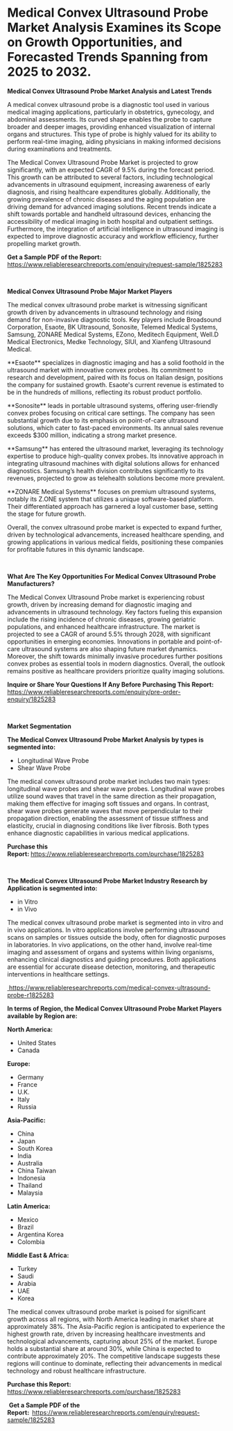<p><h1>Medical Convex Ultrasound Probe Market Analysis Examines its Scope on Growth Opportunities, and Forecasted Trends Spanning from 2025 to 2032.</h1></p><p><strong>Medical Convex Ultrasound Probe Market Analysis and Latest Trends</strong></p>
<p><p>A medical convex ultrasound probe is a diagnostic tool used in various medical imaging applications, particularly in obstetrics, gynecology, and abdominal assessments. Its curved shape enables the probe to capture broader and deeper images, providing enhanced visualization of internal organs and structures. This type of probe is highly valued for its ability to perform real-time imaging, aiding physicians in making informed decisions during examinations and treatments.</p><p>The Medical Convex Ultrasound Probe Market is projected to grow significantly, with an expected CAGR of 9.5% during the forecast period. This growth can be attributed to several factors, including technological advancements in ultrasound equipment, increasing awareness of early diagnosis, and rising healthcare expenditures globally. Additionally, the growing prevalence of chronic diseases and the aging population are driving demand for advanced imaging solutions. Recent trends indicate a shift towards portable and handheld ultrasound devices, enhancing the accessibility of medical imaging in both hospital and outpatient settings. Furthermore, the integration of artificial intelligence in ultrasound imaging is expected to improve diagnostic accuracy and workflow efficiency, further propelling market growth.</p></p>
<p><strong>Get a Sample PDF of the Report:&nbsp;</strong> <a href="https://www.reliableresearchreports.com/enquiry/request-sample/1825283?utm_campaign=2743&utm_medium=2&utm_source=Github&utm_content=ia&utm_term=14042025&utm_id=medical-convex-ultrasound-probe">https://www.reliableresearchreports.com/enquiry/request-sample/1825283</a></p>
<p>&nbsp;</p>
<p><strong>Medical Convex Ultrasound Probe Major Market Players</strong></p>
<p><p>The medical convex ultrasound probe market is witnessing significant growth driven by advancements in ultrasound technology and rising demand for non-invasive diagnostic tools. Key players include Broadsound Corporation, Esaote, BK Ultrasound, Sonosite, Telemed Medical Systems, Samsung, ZONARE Medical Systems, EZono, Meditech Equipment, Well.D Medical Electronics, Medke Technology, SIUI, and Xianfeng Ultrasound Medical.</p><p>**Esaote** specializes in diagnostic imaging and has a solid foothold in the ultrasound market with innovative convex probes. Its commitment to research and development, paired with its focus on Italian design, positions the company for sustained growth. Esaote's current revenue is estimated to be in the hundreds of millions, reflecting its robust product portfolio.</p><p>**Sonosite** leads in portable ultrasound systems, offering user-friendly convex probes focusing on critical care settings. The company has seen substantial growth due to its emphasis on point-of-care ultrasound solutions, which cater to fast-paced environments. Its annual sales revenue exceeds $300 million, indicating a strong market presence.</p><p>**Samsung** has entered the ultrasound market, leveraging its technology expertise to produce high-quality convex probes. Its innovative approach in integrating ultrasound machines with digital solutions allows for enhanced diagnostics. Samsung’s health division contributes significantly to its revenues, projected to grow as telehealth solutions become more prevalent.</p><p>**ZONARE Medical Systems** focuses on premium ultrasound systems, notably its Z.ONE system that utilizes a unique software-based platform. Their differentiated approach has garnered a loyal customer base, setting the stage for future growth.</p><p>Overall, the convex ultrasound probe market is expected to expand further, driven by technological advancements, increased healthcare spending, and growing applications in various medical fields, positioning these companies for profitable futures in this dynamic landscape.</p></p>
<p>&nbsp;</p>
<p><strong>What Are The Key Opportunities For Medical Convex Ultrasound Probe Manufacturers?</strong></p>
<p><p>The Medical Convex Ultrasound Probe market is experiencing robust growth, driven by increasing demand for diagnostic imaging and advancements in ultrasound technology. Key factors fueling this expansion include the rising incidence of chronic diseases, growing geriatric populations, and enhanced healthcare infrastructure. The market is projected to see a CAGR of around 5.5% through 2028, with significant opportunities in emerging economies. Innovations in portable and point-of-care ultrasound systems are also shaping future market dynamics. Moreover, the shift towards minimally invasive procedures further positions convex probes as essential tools in modern diagnostics. Overall, the outlook remains positive as healthcare providers prioritize quality imaging solutions.</p></p>
<p><strong>Inquire or Share Your Questions If Any Before Purchasing This Report:</strong> <a href="https://www.reliableresearchreports.com/enquiry/pre-order-enquiry/1825283?utm_campaign=2743&utm_medium=2&utm_source=Github&utm_content=ia&utm_term=14042025&utm_id=medical-convex-ultrasound-probe">https://www.reliableresearchreports.com/enquiry/pre-order-enquiry/1825283</a></p>
<p>&nbsp;</p>
<p><strong>Market Segmentation</strong></p>
<p><strong>The Medical Convex Ultrasound Probe Market Analysis by types is segmented into:</strong></p>
<p><ul><li>Longitudinal Wave Probe</li><li>Shear Wave Probe</li></ul></p>
<p><p>The medical convex ultrasound probe market includes two main types: longitudinal wave probes and shear wave probes. Longitudinal wave probes utilize sound waves that travel in the same direction as their propagation, making them effective for imaging soft tissues and organs. In contrast, shear wave probes generate waves that move perpendicular to their propagation direction, enabling the assessment of tissue stiffness and elasticity, crucial in diagnosing conditions like liver fibrosis. Both types enhance diagnostic capabilities in various medical applications.</p></p>
<p><strong>Purchase this Report:&nbsp;</strong><a href="https://www.reliableresearchreports.com/purchase/1825283?utm_campaign=2743&utm_medium=2&utm_source=Github&utm_content=ia&utm_term=14042025&utm_id=medical-convex-ultrasound-probe">https://www.reliableresearchreports.com/purchase/1825283</a></p>
<p>&nbsp;</p>
<p><strong>The Medical Convex Ultrasound Probe Market Industry Research by Application is segmented into:</strong></p>
<p><ul><li>in Vitro</li><li>in Vivo</li></ul></p>
<p><p>The medical convex ultrasound probe market is segmented into in vitro and in vivo applications. In vitro applications involve performing ultrasound scans on samples or tissues outside the body, often for diagnostic purposes in laboratories. In vivo applications, on the other hand, involve real-time imaging and assessment of organs and systems within living organisms, enhancing clinical diagnostics and guiding procedures. Both applications are essential for accurate disease detection, monitoring, and therapeutic interventions in healthcare settings.</p></p>
<p><a href="https://www.reliableresearchreports.com/medical-convex-ultrasound-probe-r1825283?utm_campaign=2743&utm_medium=2&utm_source=Github&utm_content=ia&utm_term=14042025&utm_id=medical-convex-ultrasound-probe">&nbsp;https://www.reliableresearchreports.com/medical-convex-ultrasound-probe-r1825283</a></p>
<p><strong>In terms of Region, the Medical Convex Ultrasound Probe Market Players available by Region are:</strong></p>
<p>
    <p> <strong> North America: </strong>
        <ul>
            <li>United States</li>
            <li>Canada</li>
        </ul>
        </p> 
    <p> <strong> Europe: </strong>
        <ul>
            <li>Germany</li>
            <li>France</li>
            <li>U.K.</li>
            <li>Italy</li>
            <li>Russia</li>
        </ul>
        </p> 
    <p> <strong> Asia-Pacific: </strong>
        <ul>
            <li>China</li>
            <li>Japan</li>
            <li>South Korea</li>
            <li>India</li>
            <li>Australia</li>
            <li>China Taiwan</li>
            <li>Indonesia</li>
            <li>Thailand</li>
            <li>Malaysia</li>
        </ul>
        </p> 
    <p> <strong> Latin America: </strong>
        <ul>
            <li>Mexico</li>
            <li>Brazil</li>
            <li>Argentina Korea</li>
            <li>Colombia</li>
        </ul>
        </p> 
    <p> <strong> Middle East & Africa: </strong>
        <ul>
            <li>Turkey</li>
            <li>Saudi</li>
            <li>Arabia</li>
            <li>UAE</li>
            <li>Korea</li>
        </ul>
    </p>
    </p>
<p><p>The medical convex ultrasound probe market is poised for significant growth across all regions, with North America leading in market share at approximately 38%. The Asia-Pacific region is anticipated to experience the highest growth rate, driven by increasing healthcare investments and technological advancements, capturing about 25% of the market. Europe holds a substantial share at around 30%, while China is expected to contribute approximately 20%. The competitive landscape suggests these regions will continue to dominate, reflecting their advancements in medical technology and robust healthcare infrastructure.</p></p>
<p><strong>Purchase this Report: </strong><a href="https://www.reliableresearchreports.com/purchase/1825283?utm_campaign=2743&utm_medium=2&utm_source=Github&utm_content=ia&utm_term=14042025&utm_id=medical-convex-ultrasound-probe">https://www.reliableresearchreports.com/purchase/1825283</a></p>
<p>&nbsp;<strong>Get a Sample PDF of the Report:&nbsp;&nbsp;</strong><a href="https://www.reliableresearchreports.com/enquiry/request-sample/1825283?utm_campaign=2743&utm_medium=2&utm_source=Github&utm_content=ia&utm_term=14042025&utm_id=medical-convex-ultrasound-probe">https://www.reliableresearchreports.com/enquiry/request-sample/1825283</a></p>
<p><strong></strong></p>
<p><p></p><p></p><p></p></p>